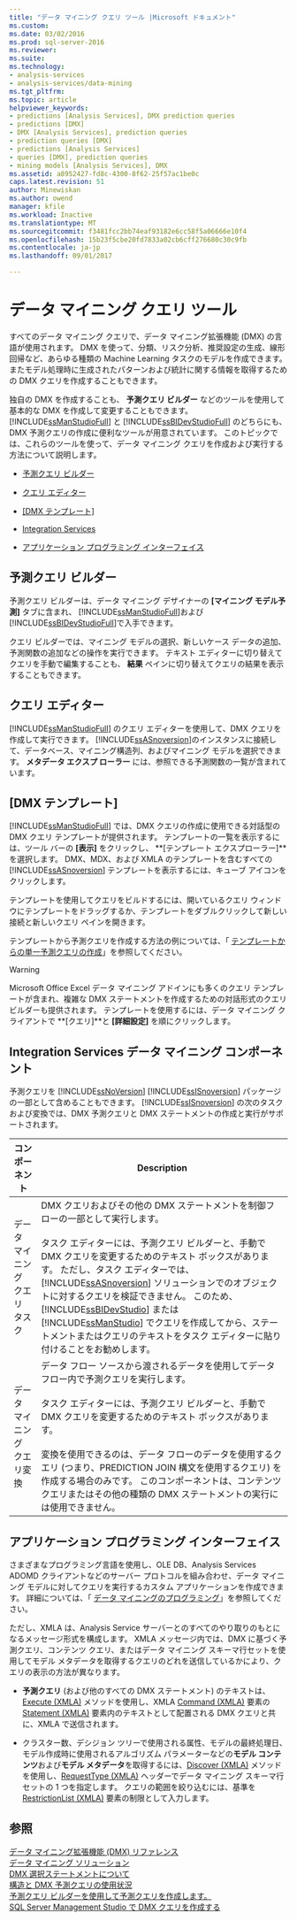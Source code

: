 ```yaml
---
title: "データ マイニング クエリ ツール |Microsoft ドキュメント"
ms.custom: 
ms.date: 03/02/2016
ms.prod: sql-server-2016
ms.reviewer: 
ms.suite: 
ms.technology:
- analysis-services
- analysis-services/data-mining
ms.tgt_pltfrm: 
ms.topic: article
helpviewer_keywords:
- predictions [Analysis Services], DMX prediction queries
- predictions [DMX]
- DMX [Analysis Services], prediction queries
- prediction queries [DMX]
- predictions [Analysis Services]
- queries [DMX], prediction queries
- mining models [Analysis Services], DMX
ms.assetid: a8952427-fd8c-4300-8f62-25f57ac1be0c
caps.latest.revision: 51
author: Minewiskan
ms.author: owend
manager: kfile
ms.workload: Inactive
ms.translationtype: MT
ms.sourcegitcommit: f3481fcc2bb74eaf93182e6cc58f5a06666e10f4
ms.openlocfilehash: 15b23f5cbe20fd7833a02cb6cff276680c30c9fb
ms.contentlocale: ja-jp
ms.lasthandoff: 09/01/2017

---
```

# <a name="data-mining-query-tools"></a>データ マイニング クエリ ツール
  すべてのデータ マイニング クエリで、データ マイニング拡張機能 (DMX) の言語が使用されます。 DMX を使って、分類、リスク分析、推奨設定の生成、線形回帰など、あらゆる種類の Machine Learning タスクのモデルを作成できます。 またモデル処理時に生成されたパターンおよび統計に関する情報を取得するための DMX クエリを作成することもできます。  
  
 独自の DMX を作成することも、 **予測クエリ ビルダー** などのツールを使用して基本的な DMX を作成して変更することもできます。 [!INCLUDE[ssManStudioFull](../../includes/ssmanstudiofull-md.md)] と [!INCLUDE[ssBIDevStudioFull](../../includes/ssbidevstudiofull-md.md)] のどちらにも、DMX 予測クエリの作成に便利なツールが用意されています。 このトピックでは、これらのツールを使って、データ マイニング クエリを作成および実行する方法について説明します。  
  
-   [予測クエリ ビルダー](#bkmk_Builder)  
  
-   [クエリ エディター](#bkmk_QueryEditor)  
  
-   [[DMX テンプレート]](#bkmk_Templates)  
  
-   [Integration Services](#bkmk_SSIS)  
  
-   [アプリケーション プログラミング インターフェイス](#bkmk_API)  
  
##  <a name="bkmk_Builder"></a> 予測クエリ ビルダー  
 予測クエリ ビルダーは、データ マイニング デザイナーの **[マイニング モデル予測]** タブに含まれ、 [!INCLUDE[ssManStudioFull](../../includes/ssmanstudiofull-md.md)]および [!INCLUDE[ssBIDevStudioFull](../../includes/ssbidevstudiofull-md.md)]で入手できます。  
  
 クエリ ビルダーでは、マイニング モデルの選択、新しいケース データの追加、予測関数の追加などの操作を実行できます。 テキスト エディターに切り替えてクエリを手動で編集することも、 **結果** ペインに切り替えてクエリの結果を表示することもできます。  
  
##  <a name="bkmk_QueryEditor"></a> クエリ エディター  
 [!INCLUDE[ssManStudioFull](../../includes/ssmanstudiofull-md.md)] のクエリ エディターを使用して、DMX クエリを作成して実行できます。 [!INCLUDE[ssASnoversion](../../includes/ssasnoversion-md.md)]のインスタンスに接続して、データベース、マイニング構造列、およびマイニング モデルを選択できます。 **メタデータ エクスプ ローラー** には、参照できる予測関数の一覧が含まれています。  
  
##  <a name="bkmk_Templates"></a> [DMX テンプレート]  
 [!INCLUDE[ssManStudioFull](../../includes/ssmanstudiofull-md.md)] では、DMX クエリの作成に使用できる対話型の DMX クエリ テンプレートが提供されます。 テンプレートの一覧を表示するには、ツール バーの **[表示]** をクリックし、 **[テンプレート エクスプローラー]**を選択します。 DMX、MDX、および XMLA のテンプレートを含むすべての [!INCLUDE[ssASnoversion](../../includes/ssasnoversion-md.md)] テンプレートを表示するには、キューブ アイコンをクリックします。  
  
 テンプレートを使用してクエリをビルドするには、開いているクエリ ウィンドウにテンプレートをドラッグするか、テンプレートをダブルクリックして新しい接続と新しいクエリ ペインを開きます。  
  
 テンプレートから予測クエリを作成する方法の例については、「 [テンプレートからの単一予測クエリの作成](../../analysis-services/data-mining/create-a-singleton-prediction-query-from-a-template.md)」を参照してください。  
  
> [!WARNING]  
>  Microsoft Office Excel データ マイニング アドインにも多くのクエリ テンプレートが含まれ、複雑な DMX ステートメントを作成するための対話形式のクエリ ビルダーも提供されます。 テンプレートを使用するには、データ マイニング クライアントで **[クエリ]**と **[詳細設定]** を順にクリックします。  
  
##  <a name="bkmk_SSIS"></a> Integration Services データ マイニング コンポーネント  
 予測クエリを [!INCLUDE[ssNoVersion](../../includes/ssnoversion-md.md)] [!INCLUDE[ssISnoversion](../../includes/ssisnoversion-md.md)] パッケージの一部として含めることもできます。 [!INCLUDE[ssISnoversion](../../includes/ssisnoversion-md.md)] の次のタスクおよび変換では、DMX 予測クエリと DMX ステートメントの作成と実行がサポートされます。  
  
|コンポーネント|Description|  
|---------------|-----------------|  
|データ マイニング クエリ タスク|DMX クエリおよびその他の DMX ステートメントを制御フローの一部として実行します。<br /><br /> タスク エディターには、予測クエリ ビルダーと、手動で DMX クエリを変更するためのテキスト ボックスがあります。 ただし、タスク エディターでは、 [!INCLUDE[ssASnoversion](../../includes/ssasnoversion-md.md)] ソリューションでのオブジェクトに対するクエリを検証できません。 このため、 [!INCLUDE[ssBIDevStudio](../../includes/ssbidevstudio-md.md)] または [!INCLUDE[ssManStudio](../../includes/ssmanstudio-md.md)] でクエリを作成してから、ステートメントまたはクエリのテキストをタスク エディターに貼り付けることをお勧めします。|  
|データ マイニング クエリ変換|データ フロー ソースから渡されるデータを使用してデータ フロー内で予測クエリを実行します。<br /><br /> タスク エディターには、予測クエリ ビルダーと、手動で DMX クエリを変更するためのテキスト ボックスがあります。<br /><br /> 変換を使用できるのは、データ フローのデータを使用するクエリ (つまり、PREDICTION JOIN 構文を使用するクエリ) を作成する場合のみです。 このコンポーネントは、コンテンツ クエリまたはその他の種類の DMX ステートメントの実行には使用できません。|  
  
##  <a name="bkmk_API"></a> アプリケーション プログラミング インターフェイス  
 さまざまなプログラミング言語を使用し、OLE DB、Analysis Services ADOMD クライアントなどのサーバー プロトコルを組み合わせ、データ マイニング モデルに対してクエリを実行するカスタム アプリケーションを作成できます。 詳細については、「 [データ マイニングのプログラミング](../../analysis-services/data-mining-programming.md)」を参照してください。  
  
 ただし、XMLA は、Analysis Service サーバーとのすべてのやり取りのもとになるメッセージ形式を構成します。 XMLA メッセージ内では、DMX に基づく予測クエリ、コンテンツ クエリ、またはデータ マイニング スキーマ行セットを使用してモデル メタデータを取得するクエリのどれを送信しているかにより、クエリの表示の方法が異なります。  
  
-   **予測クエリ** (および他のすべての DMX ステートメント) のテキストは、[Execute (XMLA)](../../analysis-services/xmla/xml-elements-methods-execute.md) メソッドを使用し、XMLA [Command (XMLA)](../../analysis-services/xmla/xml-elements-properties/command-element-xmla.md) 要素の [Statement (XMLA)](../../analysis-services/xmla/xml-elements-commands/statement-element-xmla.md) 要素内のテキストとして配置される DMX クエリと共に、XMLA で送信されます。  
  
-   クラスター数、デシジョン ツリーで使用される属性、モデルの最終処理日、モデル作成時に使用されるアルゴリズム パラメーターなどの**モデル コンテンツ**および**モデル メタデータ**を取得するには、[Discover (XMLA)](../../analysis-services/xmla/xml-elements-methods-discover.md) メソッドを使用し、[RequestType (XMLA)](../../analysis-services/xmla/xml-elements-properties/requesttype-element-xmla.md) ヘッダーでデータ マイニング スキーマ行セットの 1 つを指定します。 クエリの範囲を絞り込むには、基準を [RestrictionList (XMLA)](../../analysis-services/xmla/xml-elements-properties/restrictionlist-element-xmla.md) 要素の制限として入力します。  
  
## <a name="see-also"></a>参照  
 [データ マイニング拡張機能 (DMX) リファレンス](../../dmx/data-mining-extensions-dmx-reference.md)   
 [データ マイニング ソリューション](../../analysis-services/data-mining/data-mining-solutions.md)   
 [DMX 選択ステートメントについて](../../dmx/understanding-the-dmx-select-statement.md)   
 [構造と DMX 予測クエリの使用状況](../../dmx/structure-and-usage-of-dmx-prediction-queries.md)   
 [予測クエリ ビルダーを使用して予測クエリを作成します。](../../analysis-services/data-mining/create-a-prediction-query-using-the-prediction-query-builder.md)   
 [SQL Server Management Studio で DMX クエリを作成する](../../analysis-services/data-mining/create-a-dmx-query-in-sql-server-management-studio.md)  
  
  

